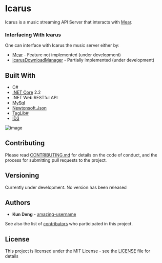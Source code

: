 # Icarus

Icarus is a music streaming API Server that interacts with [Mear](https://github.com/amazing-username/mear).

### Interfacing With Icarus

One can interface with Icarus the music server either by:

* [Mear](https://github.com/amazing-username/mear) - Feature not implemented (under development)
* [IcarusDownloadManager](https://github.com/amazing-username/IcarusDownloadManager) - Partially Implemented (under development)


## Built With


* C#
* [.NET Core](https://dotnet.microsoft.com/) 2.2
* .NET Web RESTful API
* [MySql](https://www.nuget.org/packages/MySql.Data/)
* [Newtonsoft.Json](https://www.newtonsoft.com/json)
* [TagLib#](https://github.com/mono/taglib-sharp)
* [ID3](https://github.com/JeevanJames/Id3)

![image](https://user-images.githubusercontent.com/14333136/56252069-28532d00-6084-11e9-896d-1a3c378014ef.png)

## Contributing

Please read [CONTRIBUTING.md](CONTRIBUTING.md) for details on the code of conduct, and the process for submitting pull requests to the project.

## Versioning

Currently under development. No version has been released

## Authors

* **Kun Deng** - [amazing-username](https://github.com/amazing-username)

See also the list of [contributors](https://github.com/amazing-username/Icarus/graphs/contributors) who participated in this project.

## License

This project is licensed under the MIT License - see the [LICENSE](LICENSE) file for details

